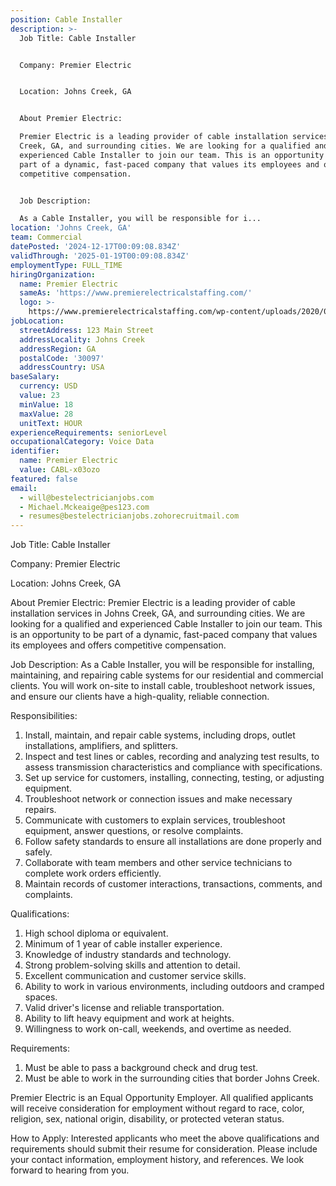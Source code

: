 ```yaml
---
position: Cable Installer
description: >-
  Job Title: Cable Installer


  Company: Premier Electric


  Location: Johns Creek, GA


  About Premier Electric:

  Premier Electric is a leading provider of cable installation services in Johns
  Creek, GA, and surrounding cities. We are looking for a qualified and
  experienced Cable Installer to join our team. This is an opportunity to be
  part of a dynamic, fast-paced company that values its employees and offers
  competitive compensation.


  Job Description:

  As a Cable Installer, you will be responsible for i...
location: 'Johns Creek, GA'
team: Commercial
datePosted: '2024-12-17T00:09:08.834Z'
validThrough: '2025-01-19T00:09:08.834Z'
employmentType: FULL_TIME
hiringOrganization:
  name: Premier Electric
  sameAs: 'https://www.premierelectricalstaffing.com/'
  logo: >-
    https://www.premierelectricalstaffing.com/wp-content/uploads/2020/05/Premier-Electrical-Staffing-logo.png
jobLocation:
  streetAddress: 123 Main Street
  addressLocality: Johns Creek
  addressRegion: GA
  postalCode: '30097'
  addressCountry: USA
baseSalary:
  currency: USD
  value: 23
  minValue: 18
  maxValue: 28
  unitText: HOUR
experienceRequirements: seniorLevel
occupationalCategory: Voice Data
identifier:
  name: Premier Electric
  value: CABL-x03ozo
featured: false
email:
  - will@bestelectricianjobs.com
  - Michael.Mckeaige@pes123.com
  - resumes@bestelectricianjobs.zohorecruitmail.com
---
```




Job Title: Cable Installer

Company: Premier Electric

Location: Johns Creek, GA

About Premier Electric:
Premier Electric is a leading provider of cable installation services in Johns Creek, GA, and surrounding cities. We are looking for a qualified and experienced Cable Installer to join our team. This is an opportunity to be part of a dynamic, fast-paced company that values its employees and offers competitive compensation.

Job Description:
As a Cable Installer, you will be responsible for installing, maintaining, and repairing cable systems for our residential and commercial clients. You will work on-site to install cable, troubleshoot network issues, and ensure our clients have a high-quality, reliable connection.

Responsibilities:
1. Install, maintain, and repair cable systems, including drops, outlet installations, amplifiers, and splitters.
2. Inspect and test lines or cables, recording and analyzing test results, to assess transmission characteristics and compliance with specifications.
3. Set up service for customers, installing, connecting, testing, or adjusting equipment.
4. Troubleshoot network or connection issues and make necessary repairs.
5. Communicate with customers to explain services, troubleshoot equipment, answer questions, or resolve complaints.
6. Follow safety standards to ensure all installations are done properly and safely.
7. Collaborate with team members and other service technicians to complete work orders efficiently.
8. Maintain records of customer interactions, transactions, comments, and complaints.

Qualifications:
1. High school diploma or equivalent.
2. Minimum of 1 year of cable installer experience.
3. Knowledge of industry standards and technology.
4. Strong problem-solving skills and attention to detail.
5. Excellent communication and customer service skills.
6. Ability to work in various environments, including outdoors and cramped spaces.
7. Valid driver's license and reliable transportation.
8. Ability to lift heavy equipment and work at heights.
9. Willingness to work on-call, weekends, and overtime as needed.

Requirements:
1. Must be able to pass a background check and drug test.
2. Must be able to work in the surrounding cities that border Johns Creek.

Premier Electric is an Equal Opportunity Employer. All qualified applicants will receive consideration for employment without regard to race, color, religion, sex, national origin, disability, or protected veteran status.

How to Apply:
Interested applicants who meet the above qualifications and requirements should submit their resume for consideration. Please include your contact information, employment history, and references. We look forward to hearing from you.
